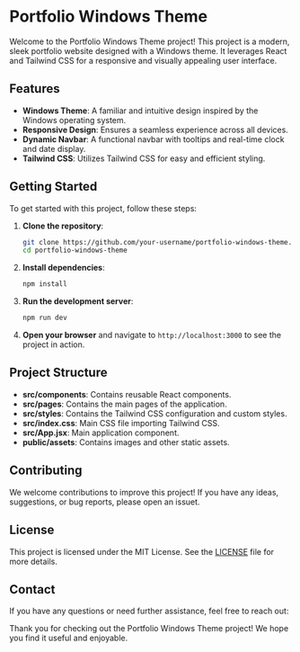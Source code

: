 # Portfolio Windows Theme

Welcome to the Portfolio Windows Theme project! This project is a modern, sleek portfolio website designed with a Windows theme. It leverages React and Tailwind CSS for a responsive and visually appealing user interface.

## Features

- **Windows Theme**: A familiar and intuitive design inspired by the Windows operating system.
- **Responsive Design**: Ensures a seamless experience across all devices.
- **Dynamic Navbar**: A functional navbar with tooltips and real-time clock and date display.
- **Tailwind CSS**: Utilizes Tailwind CSS for easy and efficient styling.

## Getting Started

To get started with this project, follow these steps:

1. **Clone the repository**:
    ```sh
    git clone https://github.com/your-username/portfolio-windows-theme.git
    cd portfolio-windows-theme
    ```

2. **Install dependencies**:
    ```sh
    npm install
    ```

3. **Run the development server**:
    ```sh
    npm run dev
    ```

4. **Open your browser** and navigate to `http://localhost:3000` to see the project in action.

## Project Structure

- **src/components**: Contains reusable React components.
- **src/pages**: Contains the main pages of the application.
- **src/styles**: Contains the Tailwind CSS configuration and custom styles.
- **src/index.css**: Main CSS file importing Tailwind CSS.
- **src/App.jsx**: Main application component.
- **public/assets**: Contains images and other static assets.

## Contributing

We welcome contributions to improve this project! If you have any ideas, suggestions, or bug reports, please open an issuet.

## License

This project is licensed under the MIT License. See the [LICENSE](LICENSE) file for more details.

## Contact

If you have any questions or need further assistance, feel free to reach out:


Thank you for checking out the Portfolio Windows Theme project! We hope you find it useful and enjoyable.
